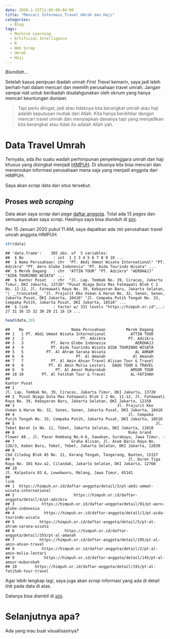 ```yaml
---
date: 2020-1-15T11:05:00-04:00
title: "Mencari Informasi Travel Umrah dan Haji"
categories:
  - Blog
tags:
  - Machine Learning
  - Artificial Intelligence
  - R
  - Web Scrap
  - Umrah
  - Haji
---
```


*Bismillah…*

Setelah kasus penipuan ibadah umrah *First Travel* kemarin, saya jadi
lebih berhati-hati dalam mencari dan memilih perusahaan travel umrah.
Jangan sampai niat untuk beribadah disalahgunakan oleh oknum yang hanya
mencari keuntungan duniawi.

> Tapi perlu diingat, jadi atau tidaknya kita berangkat umrah atau haji
> adalah keputusan mutlak dari Allah. Kita hanya berikhtiar dengan
> mencari travel umrah dan menyiapkan dananya tapi yang menjadikan kita
> berangkat atau tidak itu adalah Allah yah.

# Data Travel Umrah

Ternyata, ada *lho* suatu wadah perhimpunan penyelenggara umrah dan haji
khusus yang disingkat menjadi [HIMPUH](https://himpuh.or.id/). Di
situsnya kita bisa mencari dan menemukan informasi perusahaan mana saja
yang menjadi anggota dari HIMPUH.

Saya akan *scrap* data dari situs tersebut.

## Proses *web scraping*

Data akan saya *scrap* dari *page* [daftar
anggota](https://himpuh.or.id/daftar-anggota?page=1). Total ada 13
*pages* dan semuanya akan saya *scrap*. Hasilnya saya bisa diunduh di
[sini](https://github.com/ikanx101/belajaR/blob/master/Bukan%20Infografis/Travel%20Umrah/data%20scrap%20pertama.xlsx?raw=true).

Per 15 Januari 2020 pukul 11 AM, saya dapatkan ada `305` perusahaan
travel umrah anggota HIMPUH.

``` r
str(data)
```

    ## 'data.frame':    305 obs. of  5 variables:
    ##  $ No             : int  1 2 3 4 5 6 7 8 9 10 ...
    ##  $ Nama Perusahaan: chr  "PT. Abdi Ummat Wisata International" "PT. Adzikra" "PT. Aero Globe Indonesia" "PT. Aida Tourindo Wisata" ...
    ##  $ Merek Dagang   : chr  "ATTIN TOUR" "PT. Adzikra" "AEROHAJJ" "AIDA TOURINDO WISATA" ...
    ##  $ Kantor Pusat   : chr  "Jl. Lap. Tembak No. 39, Ciracas, Jakarta Timur, DKI Jakarta, 13720" "Pusat Niaga Duta Mas Fatmawati Blok C 2 No. 11-12, Jl. Fatmawati Raya No. 39, Kebayoran Baru, Jakarta Selatan, "| __truncated__ "Jl. Prajurit Kko Usman & Harun No. 32, Senen, Senen, Jakarta Pusat, DKI Jakarta, 10410" "Jl. Cempaka Putih Tengah No. 33, Cempaka Putih, Jakarta Pusat, DKI Jakarta, 10510" ...
    ##  $ link           : Factor w/ 331 levels "https://himpuh.or.id",..: 27 31 36 15 32 30 20 21 16 19 ...

``` r
head(data,10)
```

    ##    No                     Nama Perusahaan         Merek Dagang
    ## 1   1 PT. Abdi Ummat Wisata International           ATTIN TOUR
    ## 2   2                         PT. Adzikra          PT. Adzikra
    ## 3   3            PT. Aero Globe Indonesia             AEROHAJJ
    ## 4   4            PT. Aida Tourindo Wisata AIDA TOURINDO WISATA
    ## 5   5          PT. Al Ahram Sarana Wisata             AL AHRAM
    ## 6   6                       PT. Al Amanah            Al Amanah
    ## 7   7            PT. Al Amin Ahsan Travel Alisan Tour & Travel
    ## 8   8           PT. Al Amin Mulia Lestari   DAQU TOUR & TRAVEL
    ## 9   9              PT. Al Amsor Mubarokah           AMSOR TOUR
    ## 10 10        PT. Al Fatihah Tour & Travel           AL-FATIHAH
    ##                                                                                                                         Kantor Pusat
    ## 1                                                                 Jl. Lap. Tembak No. 39, Ciracas, Jakarta Timur, DKI Jakarta, 13720
    ## 2  Pusat Niaga Duta Mas Fatmawati Blok C 2 No. 11-12, Jl. Fatmawati Raya No. 39, Kebayoran Baru, Jakarta Selatan, DKI Jakarta, 12150
    ## 3                                             Jl. Prajurit Kko Usman & Harun No. 32, Senen, Senen, Jakarta Pusat, DKI Jakarta, 10410
    ## 4                                                  Jl. Cempaka Putih Tengah No. 33, Cempaka Putih, Jakarta Pusat, DKI Jakarta, 10510
    ## 5                                                              Jl. Tebet Barat Ix No. 11, Tebet, Jakarta Selatan, DKI Jakarta, 12810
    ## 6                                                  Ruko Grand Flower A8 , Jl. Pasar Kembang No.4-6, Sawahan, Surabaya, Jawa Timur, -
    ## 7                         Graha Alisan, Jl. Asem Baris Raya No. 126/3, Kebon Baru, Tebet, Tebet, Jakarta Selatan, DKI Jakarta, 12830
    ## 8                                                                Cbd Ciledug Blok A5 No. 21, Karang Tengah, Tangerang, Banten, 15157
    ## 9                                                  Jl. Duren Tiga Raya No. 101 Kav.a2, Cilandak, Jakarta Selatan, DKI Jakarta, 12760
    ## 10                                                                          Jl. Kalpataru 83 A, Lowokwaru, Malang, Jawa Timur, 65141
    ##                                                                               link
    ## 1  https://himpuh.or.id/daftar-anggota/detail/3/pt-abdi-ummat-wisata-international
    ## 2                          https://himpuh.or.id/daftar-anggota/detail/4/pt-adzikra
    ## 3            https://himpuh.or.id/daftar-anggota/detail/91/pt-aero-globe-indonesia
    ## 4             https://himpuh.or.id/daftar-anggota/detail/1/pt-aida-tourindo-wisata
    ## 5           https://himpuh.or.id/daftar-anggota/detail/5/pt-al-ahram-sarana-wisata
    ## 6                      https://himpuh.or.id/daftar-anggota/detail/355/pt-al-amanah
    ## 7           https://himpuh.or.id/daftar-anggota/detail/195/pt-al-amin-ahsan-travel
    ## 8            https://himpuh.or.id/daftar-anggota/detail/2/pt-al-amin-mulia-lestari
    ## 9             https://himpuh.or.id/daftar-anggota/detail/145/pt-al-amsor-mubarokah
    ## 10        https://himpuh.or.id/daftar-anggota/detail/191/pt-al-fatihah-tour-travel

Agar lebih lengkap lagi, saya juga akan *scrap* informasi yang ada di
detail *link* pada data di atas.

Datanya bisa diambil di
[sini](https://github.com/ikanx101/belajaR/blob/master/Bukan%20Infografis/Travel%20Umrah/final%20data.xlsx?raw=true).

# Selanjutnya apa?

Ada yang mau buat visualisasinya?
